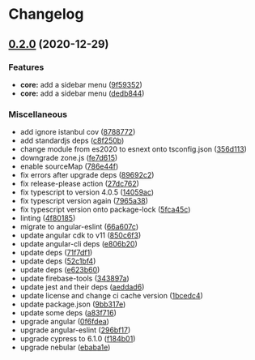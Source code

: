 # Changelog

## [0.2.0](https://www.github.com/al3j4ndr1x/landing-su/compare/v0.1.3...v0.2.0) (2020-12-29)


### Features

* **core:** add a sidebar menu ([9f59352](https://www.github.com/al3j4ndr1x/landing-su/commit/9f59352f471c8fc0a8e8bb20aa6fd5daab24c4e8))
* **core:** add a sidebar menu ([dedb844](https://www.github.com/al3j4ndr1x/landing-su/commit/dedb844f6e4414a44490aa821bfad62332e65b6e))


### Miscellaneous

* add ignore istanbul cov ([8788772](https://www.github.com/al3j4ndr1x/landing-su/commit/8788772dc52aa748aaf9e8a5f10505471e5ee1df))
* add standardjs deps ([c8f250b](https://www.github.com/al3j4ndr1x/landing-su/commit/c8f250b240c6f5fc22bf0f9d04799ad2e05125bf))
* change module from es2020 to esnext onto tsconfig.json ([356d113](https://www.github.com/al3j4ndr1x/landing-su/commit/356d113578bb80cfb5b57796ba9bf3f8e9188f0f))
* downgrade zone.js ([fe7d615](https://www.github.com/al3j4ndr1x/landing-su/commit/fe7d615dda793667baa59568c4eb79b00dd1b2f7))
* enable sourceMap ([786e44f](https://www.github.com/al3j4ndr1x/landing-su/commit/786e44fc9204e48d09adbdc7c91d6919d6b81768))
* fix errors after upgrade deps ([89692c2](https://www.github.com/al3j4ndr1x/landing-su/commit/89692c2bcc9eac6697cb04091dcadecb5dd37cc3))
* fix release-please action ([27dc762](https://www.github.com/al3j4ndr1x/landing-su/commit/27dc7624df7bd029a9e7f46642cd2113aa56a538))
* fix typescript to version 4.0.5 ([14059ac](https://www.github.com/al3j4ndr1x/landing-su/commit/14059aca2188e49eb18da679faec3bdcdf3bc1ac))
* fix typescript version again ([7965a38](https://www.github.com/al3j4ndr1x/landing-su/commit/7965a38831dfbd4da6f94059b14527a73393d672))
* fix typescript version onto package-lock ([5fca45c](https://www.github.com/al3j4ndr1x/landing-su/commit/5fca45c2339f530a86302cd18f0b3baf49f66ca0))
* linting ([4f80185](https://www.github.com/al3j4ndr1x/landing-su/commit/4f8018513a484f3ebc4e0abc1915bf1acb14c916))
* migrate to angular-eslint ([66a607c](https://www.github.com/al3j4ndr1x/landing-su/commit/66a607c04a4bcdaab85ef12399230410e21b80ee))
* update angular cdk to v11 ([850c6f3](https://www.github.com/al3j4ndr1x/landing-su/commit/850c6f3c25f5ee8ad862d76f766258401e2f2886))
* update angular-cli deps ([e806b20](https://www.github.com/al3j4ndr1x/landing-su/commit/e806b2045b0f0daed26c181344ba90fffd57930f))
* update deps ([71f7df1](https://www.github.com/al3j4ndr1x/landing-su/commit/71f7df1b7e9ff06785be28c3286b614434012fc3))
* update deps ([52c1bf4](https://www.github.com/al3j4ndr1x/landing-su/commit/52c1bf44faa8aeb0264cb0bbdd3276a13f5e929d))
* update deps ([e623b60](https://www.github.com/al3j4ndr1x/landing-su/commit/e623b6048c7e25aec0aba035facb8f367344d544))
* update firebase-tools ([343897a](https://www.github.com/al3j4ndr1x/landing-su/commit/343897a385d1306ebda9a0c94be85bdcd1396450))
* update jest and their deps ([aeddad6](https://www.github.com/al3j4ndr1x/landing-su/commit/aeddad66ebed7b4edb1e1a761b69910efb4e533f))
* update license and change ci cache version ([1bcedc4](https://www.github.com/al3j4ndr1x/landing-su/commit/1bcedc4ab4c263992510d0123c5c7d65a17f3cfd))
* update package.json ([9bb317e](https://www.github.com/al3j4ndr1x/landing-su/commit/9bb317ee39b634754043aaf9c3f504a12530ceb7))
* update some deps ([a83f716](https://www.github.com/al3j4ndr1x/landing-su/commit/a83f7163ec9a49da5431d20645735ce13774860c))
* upgrade angular ([0f6fdea](https://www.github.com/al3j4ndr1x/landing-su/commit/0f6fdeab9d54e341ec677cfc1e4ba81bbcd7862a))
* upgrade angular-eslint ([296bf17](https://www.github.com/al3j4ndr1x/landing-su/commit/296bf179625089ae538e2af54f719b27adc25818))
* upgrade cypress to 6.1.0 ([f184b01](https://www.github.com/al3j4ndr1x/landing-su/commit/f184b016c908d25e977028ae44802cb90716352f))
* upgrade nebular ([ebaba1e](https://www.github.com/al3j4ndr1x/landing-su/commit/ebaba1edf9f1f28c4b382b0fec93992d3aad3851))
